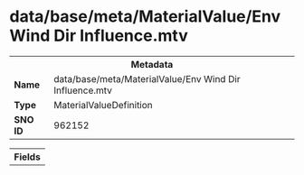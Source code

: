 <h1>data/base/meta/MaterialValue/Env Wind Dir Influence.mtv</h1><table><tr><th colspan="100%">Metadata</th></tr><tr><td><b>Name</b></td><td>data/base/meta/MaterialValue/Env Wind Dir Influence.mtv</td></tr><tr><td><b>Type</b></td><td>MaterialValueDefinition</td></tr><tr><td><b>SNO ID</b></td><td>962152</td></tr></table>

<table><tr><th colspan="100%">Fields</th></tr></table>

